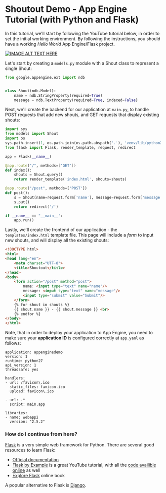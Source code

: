# Shoutout Demo - App Engine Tutorial (with Python and Flask)

In this tutorial, we'll start by following the YouTube tutorial below, in order to set the initial working environment. By following the instructions, you should have a working *Hello World* App Engine/Flask project.

[![IMAGE ALT TEXT HERE](http://img.youtube.com/vi/FRI3QGNWJYI/0.jpg)](http://www.youtube.com/watch?v=FRI3QGNWJYI)

Let's start by creating a ```models.py``` module with a Shout class to represent a single Shout:
```python
from google.appengine.ext import ndb


class Shout(ndb.Model):
    name = ndb.StringProperty(required=True)
    message = ndb.TextProperty(required=True, indexed=False)
```

Next, we'll create the backend for our application at ```main.py```, to handle POST requests that add new shouts, and GET requests that display existing shouts:
```python
import sys
from models import Shout
import os
sys.path.insert(1, os.path.join(os.path.abspath('.'), 'venv/lib/python2.7/site-packages'))
from flask import Flask, render_template, request, redirect

app = Flask(__name__)

@app.route("/", methods=['GET'])
def index():
    shouts = Shout.query()
    return render_template('index.html', shouts=shouts)

@app.route("/post", methods=['POST'])
def post():
    s = Shout(name=request.form['name'], message=request.form['message'])
    s.put()
    return redirect('/')

if __name__ == "__main__":
    app.run()
```

Lastly, we'll create the frontend of our application - the ```templates/index.html``` template file. This page will include a *form* to input new shouts, and will display all the existing shouts:
```html
<!DOCTYPE html>
<html>
<head lang="en">
    <meta charset="UTF-8">
    <title>Shoutout</title>
</head>
<body>
    <form action="/post" method="post">
        name: <input type="text" name="name"/>
        message: <input type="text" name="message"/>
        <input type="submit" value="Submit"/>
    </form>
    {% for shout in shouts %}
    {{ shout.name }} - {{ shout.message }} <br>
    {% endfor %}
</body>
</html>
```

Note, that in order to deploy your application to App Engine, you need to make sure your **application ID** is configured correctly at ```app.yaml``` as follows:
```
application: appenginedemo
version: 1
runtime: python27
api_version: 1
threadsafe: yes

handlers:
- url: /favicon\.ico
  static_files: favicon.ico
  upload: favicon\.ico

- url: .*
  script: main.app

libraries:
- name: webapp2
  version: "2.5.2"

```

### How do I continue from here?
[Flask](http://flask.pocoo.org/) is a very simple web framework for Python. There are several good resources to learn Flask:

- [Official documentation](http://flask.pocoo.org/docs/)
- [Flask by Example](https://www.youtube.com/watch?v=FGrIyBDQLPg) is a great YouTube tutorial, with all the [code availible online](https://github.com/miguelgrinberg/flask-pycon2014) as well
- [Explore Flask](http://exploreflask.com/) online book

A popular alternative to Flask is [Django](https://www.djangoproject.com/).
